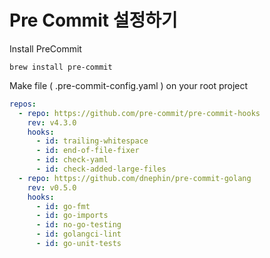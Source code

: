 # Pre Commit 설정하기

Install PreCommit

```shell
brew install pre-commit
```

Make file ( .pre-commit-config.yaml ) on your root project

```yaml 
repos:
  - repo: https://github.com/pre-commit/pre-commit-hooks
    rev: v4.3.0
    hooks:
      - id: trailing-whitespace
      - id: end-of-file-fixer
      - id: check-yaml
      - id: check-added-large-files
  - repo: https://github.com/dnephin/pre-commit-golang
    rev: v0.5.0
    hooks:
      - id: go-fmt
      - id: go-imports
      - id: no-go-testing
      - id: golangci-lint
      - id: go-unit-tests
```